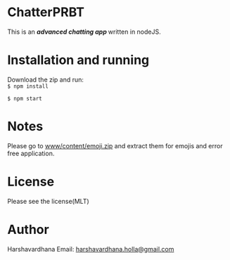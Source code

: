 # ChatterPRBT
This is an <b> <i> advanced chatting app </i></b> written in nodeJS. <br>

# Installation and running
Download the zip and run:<br>
<code>$ npm install </code>
<br>
<code>  $ npm start</code>

# Notes
Please go to <a href="www/content/emoji.zip">www/content/emoji.zip</a> and extract them for emojis and error free application.

# License 
Please see the license(MLT)

# Author

Harshavardhana Email: harshavardhana.holla@gmail.com
